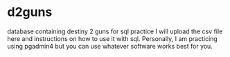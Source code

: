 # d2guns
database containing destiny 2 guns for sql practice
I will upload the csv file here and instructions on how to use it with sql. 
Personally, I am practicing using pgadmin4 but you can use whatever software works best for you.
